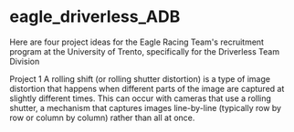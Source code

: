 # eagle_driverless_ADB
Here are four project ideas for the Eagle Racing Team's recruitment program at the University of Trento, specifically for the Driverless Team Division

Project 1
A rolling shift (or rolling shutter distortion) is a type of image distortion that happens when different parts of the image are captured at slightly different times. This can occur with cameras that use a rolling shutter, a mechanism that captures images line-by-line (typically row by row or column by column) rather than all at once.